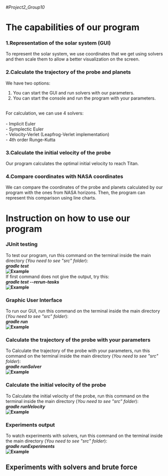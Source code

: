 *#Project2_Group10*
   # The capabilities of our program
   ### 1.Representation of the solar system (GUI)  
   To represent the solar system, we use coordinates that we get using solvers and then scale them to allow a better visualization on the screen.
   
   ### 2.Calculate the trajectory of the probe and planets<br />
   We have two options:
   1) You can start the GUI and run solvers with our parameters.
   2) You can start the console and run the program with your parameters.
   <br />
   For calculation, we can use 4 solvers: <br /> <br />
   - Implicit Euler <br />
   - Symplectic Euler <br />
   - Velocity-Verlet (Leapfrog-Verlet implementation) <br />
   - 4th order Runge-Kutta <br />
   
   ### 3.Calculate the initial velocity of the probe <br />
   Our program calculates the optimal initial velocity to reach Titan.
   
   ### 4.Compare coordinates with NASA coordinates <br />
   We can compare the coordinates of the probe and planets calculated by our program with the ones from NASA horizons. Then, the program can represent this comparison using  line charts.
   
   
  # Instruction on how to use our program
  
  ### JUnit testing
   To test our program, run this command on the terminal inside the main directory (*You need to see "src" folder*): <br />
   ***gradle test*** <br />
   **![Example](https://github.com/GasparKuper/Project2_Group2/tree/main/readmeImages/gradleTest.png)** <br />
   If first command does not give the output, try this: <br />
   ***gradle test --rerun-tasks*** <br />
   **![Example](https://github.com/GasparKuper/Project2_Group2/tree/main/readmeImages/gradleTestSec.png)**
   
  ### Graphic User Interface
   To run our GUI, run this command on the terminal inside the main directory (*You need to see "src" folder*): <br />
   ***gradle run*** <br />
   **![Example](https://github.com/GasparKuper/Project2_Group2/tree/main/readmeImages/gradleRun.png)**
  
  ### Calculate the trajectory of the probe with your parameters 
   To Calculate the trajectory of the probe with your parameters, run this command on the terminal inside the main directory (*You need to see "src" folder*): <br />
   ***gradle runSolver*** <br />
   **![Example](https://github.com/GasparKuper/Project2_Group2/tree/main/readmeImages/runSolver.png)**
  
  ### Calculate the initial velocity of the probe 
   To Calculate the initial velocity of the probe, run this command on the terminal inside the main directory (*You need to see "src" folder*): <br />
   ***gradle runVelocity*** <br />
   **![Example](https://github.com/GasparKuper/Project2_Group2/tree/main/readmeImages/runVelocity.png)**
   
   ### Experiments output
   To watch experiments with solvers, run this command on the terminal inside the main directory (*You need to see "src" folder*): <br />
   ***gradle runExperiments*** <br />
   **![Example](https://github.com/GasparKuper/Project2_Group2/tree/main/readmeImages/runExperiments.png)**
   

  
  ## Experiments with solvers and brute force
